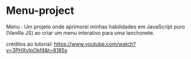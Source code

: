# Menu-project
Menu : Um projeto onde aprimorei minhas habilidades em JavaScript puro (Vanilla JS) ao criar um menu interativo para uma lanchonete.

créditos ao tutorial: https://www.youtube.com/watch?v=3PHXvlpOkf4&t=8185s
